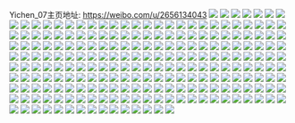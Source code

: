 Yichen_07主页地址: https://weibo.com/u/2656134043 
![](https://wx4.sinaimg.cn/mw2000/9e51639bly1h9am5bgnobj229h3144qq.jpg) 
![](https://wx4.sinaimg.cn/mw2000/9e51639bly1h9am5ct2k4j22c0340u0x.jpg) 
![](https://wx4.sinaimg.cn/mw2000/9e51639bly1h9am59pde5j22c0340x6p.jpg) 
![](https://wx4.sinaimg.cn/mw2000/9e51639bly1h9am5eh6imj22c03404qr.jpg) 
![](https://wx4.sinaimg.cn/mw2000/9e51639bly1h8w4piu9krj22c033zb2b.jpg) 
![](https://wx4.sinaimg.cn/mw2000/9e51639bly1h8c1nwkshnj22c0340e85.jpg) 
![](https://wx4.sinaimg.cn/mw2000/9e51639bly1h8c1o6l4c2j22c0340e85.jpg) 
![](https://wx4.sinaimg.cn/mw2000/9e51639bly1h8c1ofq8lkj22c0340hdw.jpg) 
![](https://wx4.sinaimg.cn/mw2000/9e51639bly1h8c1ohte6pj22c0340hdv.jpg) 
![](https://wx4.sinaimg.cn/mw2000/9e51639bly1h8c1o8q4ooj22c033zu0z.jpg) 
![](https://wx4.sinaimg.cn/mw2000/9e51639bly1h8c1obm6hij21sc2dsnpe.jpg) 
![](https://wx4.sinaimg.cn/mw2000/9e51639bly1h8c1o0mlerj22c0340hdw.jpg) 
![](https://wx4.sinaimg.cn/mw2000/9e51639bly1h8659r12nsj22c03401l1.jpg) 
![](https://wx4.sinaimg.cn/mw2000/9e51639bly1h8659pd69bj22c0340u11.jpg) 
![](https://wx4.sinaimg.cn/mw2000/9e51639bly1h8659sq91cj22c03404qu.jpg) 
![](https://wx4.sinaimg.cn/mw2000/9e51639bly1h8659uso21j22c0340qvb.jpg) 
![](https://wx4.sinaimg.cn/mw2000/9e51639bly1h7ugjnvvopj22992s51ky.jpg) 
![](https://wx4.sinaimg.cn/mw2000/9e51639bly1h7ugfyuy2rj22c03407wj.jpg) 
![](https://wx4.sinaimg.cn/mw2000/9e51639bly1h7ugg0nim3j21nx27w4qq.jpg) 
![](https://wx4.sinaimg.cn/mw2000/9e51639bly1h7ugfvr8erj21m623vkjl.jpg) 
![](https://wx4.sinaimg.cn/mw2000/9e51639bly1h7ugg1cu7vj21na2717wh.jpg) 
![](https://wx4.sinaimg.cn/mw2000/9e51639bly1h7ugfn8ogbj22d8340npd.jpg) 
![](https://wx4.sinaimg.cn/mw2000/9e51639bly1h7fjvs4b57j21sc2dshdt.jpg) 
![](https://wx4.sinaimg.cn/mw2000/9e51639bly1h7ao2y5vosj23gg56o14r.jpg) 
![](https://wx4.sinaimg.cn/mw2000/9e51639bly1h7ao31l2xyj23gg56ogxu.jpg) 
![](https://wx4.sinaimg.cn/mw2000/9e51639bly1h7ao2vb0grj23bd4z2b2e.jpg) 
![](https://wx4.sinaimg.cn/mw2000/9e51639bly1h7ao34kq3mj224836cag9.jpg) 
![](https://wx4.sinaimg.cn/mw2000/9e51639bly1h778hqw7fsj22c0340x6r.jpg) 
![](https://wx4.sinaimg.cn/mw2000/9e51639bly1h778hmi9tbj22c03401ky.jpg) 
![](https://wx4.sinaimg.cn/mw2000/9e51639bly1h778hrq2jyj22c03404qq.jpg) 
![](https://wx4.sinaimg.cn/mw2000/9e51639bly1h742flaz3yj22c0340qv5.jpg) 
![](https://wx4.sinaimg.cn/mw2000/9e51639bly1h6wxvpx6rhj22c03404qr.jpg) 
![](https://wx4.sinaimg.cn/mw2000/9e51639bly1h6wxvrzncqj22c03407tm.jpg) 
![](https://wx4.sinaimg.cn/mw2000/9e51639bly1h6wxvvvtkmj21sc2ds4qs.jpg) 
![](https://wx4.sinaimg.cn/mw2000/9e51639bly1h6wxvy0v56j21sc2ds1ky.jpg) 
![](https://wx4.sinaimg.cn/mw2000/9e51639bly1h6wxw2249qj22c0340u0z.jpg) 
![](https://wx4.sinaimg.cn/mw2000/9e51639bly1h6wxwh72gdj22c03407wh.jpg) 
![](https://wx4.sinaimg.cn/mw2000/9e51639bly1h6voxwls2uj20u014011a.jpg) 
![](https://wx4.sinaimg.cn/mw2000/9e51639bly1h6voxxbe7ij20u0140ajh.jpg) 
![](https://wx4.sinaimg.cn/mw2000/9e51639bly1h6voyhc7skj20u0140k7c.jpg) 
![](https://wx4.sinaimg.cn/mw2000/9e51639bly1h6voxwwv3zj20u01hcn06.jpg) 
![](https://wx4.sinaimg.cn/mw2000/9e51639bly1h6tlsrn5e7j22c0340u0y.jpg) 
![](https://wx4.sinaimg.cn/mw2000/9e51639bly1h6tlsvs6gtj22c0340qv6.jpg) 
![](https://wx4.sinaimg.cn/mw2000/9e51639bly1h6tlsxr629j22c0340agg.jpg) 
![](https://wx4.sinaimg.cn/mw2000/9e51639bly1h6tlstra7lj22c0340u0y.jpg) 
![](https://wx4.sinaimg.cn/mw2000/9e51639bly1h6tlsyszkmj21de1tv1kx.jpg) 
![](https://wx4.sinaimg.cn/mw2000/9e51639bly1h6tlt18hifj22c0340b2b.jpg) 
![](https://wx4.sinaimg.cn/mw2000/9e51639bly1h6l84ofg00j22c0340wsi.jpg) 
![](https://wx4.sinaimg.cn/mw2000/9e51639bly1h6l84zcw28j22o03k0123.jpg) 
![](https://wx4.sinaimg.cn/mw2000/9e51639bly1h6b7mfij1jj222m340k9n.jpg) 
![](https://wx4.sinaimg.cn/mw2000/9e51639bly1h6b7mg45cdj223u35sk06.jpg) 
![](https://wx4.sinaimg.cn/mw2000/9e51639bly1h68qsc55odj21sc2dskjl.jpg) 
![](https://wx4.sinaimg.cn/mw2000/9e51639bly1h643f6g5sjj22c02c07wi.jpg) 
![](https://wx4.sinaimg.cn/mw2000/9e51639bly1h643f1udm6j223u35su10.jpg) 
![](https://wx4.sinaimg.cn/mw2000/9e51639bly1h643f4wc8oj22c0340qdz.jpg) 
![](https://wx4.sinaimg.cn/mw2000/9e51639bly1h643f0fyaej216o1kwkjl.jpg) 
![](https://wx4.sinaimg.cn/mw2000/9e51639bly1h643fawt2mj236c248u0z.jpg) 
![](https://wx4.sinaimg.cn/mw2000/9e51639bly1h643fd9f74j22c0340b2d.jpg) 
![](https://wx4.sinaimg.cn/mw2000/9e51639bly1h6324szbwjj22c03401ky.jpg) 
![](https://wx4.sinaimg.cn/mw2000/9e51639bly1h6324uyp4cj22c0340u0z.jpg) 
![](https://wx4.sinaimg.cn/mw2000/9e51639bly1h6324w686lj22c0340u0y.jpg) 
![](https://wx4.sinaimg.cn/mw2000/9e51639bly1h6324wyfq9j20ob0vzamr.jpg) 
![](https://wx4.sinaimg.cn/mw2000/9e51639bly1h6324sb3hlj22c02c0npe.jpg) 
![](https://wx4.sinaimg.cn/mw2000/9e51639bly1h4sunbufqej216p1kw1kx.jpg) 
![](https://wx4.sinaimg.cn/mw2000/9e51639bly1h4sunrlzlij20u0190n7a.jpg) 
![](https://wx4.sinaimg.cn/mw2000/9e51639bly1h4h7fm0wvdj211w1kwase.jpg) 
![](https://wx4.sinaimg.cn/mw2000/9e51639bly1h3y3winvftj21790ob7jn.jpg) 
![](https://wx4.sinaimg.cn/mw2000/9e51639bly1h3migjseiej215f1kw1b4.jpg) 
![](https://wx4.sinaimg.cn/mw2000/9e51639bly1h3migotqwvj21kw16oats.jpg) 
![](https://wx4.sinaimg.cn/mw2000/9e51639bly1h3migqiiwpj23402c0qv5.jpg) 
![](https://wx4.sinaimg.cn/mw2000/9e51639bly1h3hgv8dlvhj21sc2dsqv5.jpg) 
![](https://wx4.sinaimg.cn/mw2000/9e51639bly1h3hgv93dz6j21sc2dsqv5.jpg) 
![](https://wx4.sinaimg.cn/mw2000/9e51639bly1h3deykcw7wj20tu0tuqgr.jpg) 
![](https://wx4.sinaimg.cn/mw2000/9e51639bly1h3291suvwlj22c0340u0y.jpg) 
![](https://wx4.sinaimg.cn/mw2000/9e51639bly1h30757c16zj229333uqv5.jpg) 
![](https://wx4.sinaimg.cn/mw2000/9e51639bly1h307918z8tj21930pd0zs.jpg) 
![](https://wx4.sinaimg.cn/mw2000/9e51639bly1h30791k5dqj20u01hcts8.jpg) 
![](https://wx4.sinaimg.cn/mw2000/9e51639bly1h2x8lazeu4j21sc2dshdt.jpg) 
![](https://wx4.sinaimg.cn/mw2000/9e51639bly1h2s08c1xh6j20u01hcgx7.jpg) 
![](https://wx4.sinaimg.cn/mw2000/9e51639bly1h2ojfnuez8j21sc2dskjl.jpg) 
![](https://wx4.sinaimg.cn/mw2000/9e51639bly1h2n0rzt5g1j21o02807wi.jpg) 
![](https://wx4.sinaimg.cn/mw2000/9e51639bly1h1qvukeut9j20u0140796.jpg) 
![](https://wx4.sinaimg.cn/mw2000/9e51639bly1h1ko32dm7xj20u01sydjo.jpg) 
![](https://wx4.sinaimg.cn/mw2000/9e51639bly1h1ko2zckonj20u01sytcv.jpg) 
![](https://wx4.sinaimg.cn/mw2000/9e51639bly1h13sj65ek2j20u01hc49m.jpg) 
![](https://wx4.sinaimg.cn/mw2000/9e51639bly1h13sj78o42j20hs09sq46.jpg) 
![](https://wx4.sinaimg.cn/mw2000/9e51639bly1h13sj7vzobj20u01hcngb.jpg) 
![](https://wx4.sinaimg.cn/mw2000/9e51639bly1h0z6hh6khpj20yi22oaws.jpg) 
![](https://wx4.sinaimg.cn/mw2000/9e51639bly1h0nm26o7dyj22c02c0hdu.jpg) 
![](https://wx4.sinaimg.cn/mw2000/9e51639bly1h0nm24l9onj21o02807wh.jpg) 
![](https://wx4.sinaimg.cn/mw2000/9e51639bly1h0nm277q6rj21js1js4qp.jpg) 
![](https://wx4.sinaimg.cn/mw2000/9e51639bly1h0nm25i0w7j21o02804qp.jpg) 
![](https://wx4.sinaimg.cn/mw2000/9e51639bly1h0k7vce31bj20u0140n4d.jpg) 
![](https://wx4.sinaimg.cn/mw2000/9e51639bly1h0k7vbqya8j20u015hwm1.jpg) 
![](https://wx4.sinaimg.cn/mw2000/9e51639bly1h0k7vczuqoj20u0140q9d.jpg) 
![](https://wx4.sinaimg.cn/mw2000/9e51639bly1h0k7vdkpi8j20u0140jxp.jpg) 
![](https://wx4.sinaimg.cn/mw2000/9e51639bly1h0k7veabsqj20u016cdm5.jpg) 
![](https://wx4.sinaimg.cn/mw2000/9e51639bly1h0k7vew4jcj20u0159agi.jpg) 
![](https://wx4.sinaimg.cn/mw2000/9e51639bly1h0godvw4zwj22c0340npf.jpg) 
![](https://wx4.sinaimg.cn/mw2000/9e51639bly1h0goduldrlj20sy140npd.jpg) 
![](https://wx4.sinaimg.cn/mw2000/9e51639bly1h0godznlmyj22bb3324qt.jpg) 
![](https://wx4.sinaimg.cn/mw2000/9e51639bly1h0goe0r4evj21sc2dshdu.jpg) 
![](https://wx4.sinaimg.cn/mw2000/9e51639bly1gzziricvftj20yi22ou0x.jpg) 
![](https://wx4.sinaimg.cn/mw2000/9e51639bly1gzzirgrulnj20yi22o4qp.jpg) 
![](https://wx4.sinaimg.cn/mw2000/9e51639bly1gzr6arabtmj22792uz4qq.jpg) 
![](https://wx4.sinaimg.cn/mw2000/9e51639bly1gzr6asbx8uj22c03404qq.jpg) 
![](https://wx4.sinaimg.cn/mw2000/9e51639bly1gzm3oqrsqkj20u013gteo.jpg) 
![](https://wx4.sinaimg.cn/mw2000/9e51639bly1gzm3oskydtj20u0140gs0.jpg) 
![](https://wx4.sinaimg.cn/mw2000/9e51639bly1gzl047a2jjj213019r7lb.jpg) 
![](https://wx4.sinaimg.cn/mw2000/9e51639bly1gzl01v8y77j22c0340b2d.jpg) 
![](https://wx4.sinaimg.cn/mw2000/9e51639bly1gzl01wskl6j22bb332kjl.jpg) 
![](https://wx4.sinaimg.cn/mw2000/9e51639bly1gzl05hfdmuj22c03401l0.jpg) 
![](https://wx4.sinaimg.cn/mw2000/9e51639bly1gzcuemj16pj20u0140tiy.jpg) 
![](https://wx4.sinaimg.cn/mw2000/9e51639bly1gzcuelpaoaj20u013nk1j.jpg) 
![](https://wx4.sinaimg.cn/mw2000/9e51639bly1gzcuenxpg1j20u013nth4.jpg) 
![](https://wx4.sinaimg.cn/mw2000/9e51639bly1gzcuirf7n1j20u013rwpw.jpg) 
![](https://wx4.sinaimg.cn/mw2000/9e51639bly1gzaq58xl3dj219i1ooka5.jpg) 
![](https://wx4.sinaimg.cn/mw2000/9e51639bly1gzaq5um4z4j20yi22o1kx.jpg) 
![](https://wx4.sinaimg.cn/mw2000/9e51639bly1gzaq66mvccj21sc2ds7wi.jpg) 
![](https://wx4.sinaimg.cn/mw2000/9e51639bly1gzaq84b1tvj222o0yie82.jpg) 
![](https://wx4.sinaimg.cn/mw2000/9e51639bly1gz8cm8xctzj20u00u0ad2.jpg) 
![](https://wx4.sinaimg.cn/mw2000/9e51639bly1gz4rkdead7j20u0141k1u.jpg) 
![](https://wx4.sinaimg.cn/mw2000/9e51639bly1gz400ozd06j21sc2ds1ky.jpg) 
![](https://wx4.sinaimg.cn/mw2000/9e51639bly1gz400nopb2j22c03404qr.jpg) 
![](https://wx4.sinaimg.cn/mw2000/9e51639bly1gz400pvp20j21sc2dshdt.jpg) 
![](https://wx4.sinaimg.cn/mw2000/9e51639bly1gytux08eh2j22c0340npg.jpg) 
![](https://wx4.sinaimg.cn/mw2000/9e51639bly1gytuwx3b1sj22c0340hdv.jpg) 
![](https://wx4.sinaimg.cn/mw2000/9e51639bly1gytuy33ea3j22c0340e83.jpg) 
![](https://wx4.sinaimg.cn/mw2000/9e51639bly1gytv0ir4mzj22c0340b2b.jpg) 
![](https://wx4.sinaimg.cn/mw2000/9e51639bly1gyexrj2lsij22c0340npe.jpg) 
![](https://wx4.sinaimg.cn/mw2000/9e51639bly1gyexrkd9qmj22c0340qv6.jpg) 
![](https://wx4.sinaimg.cn/mw2000/9e51639bly1gyexrl15o3j22c0340npe.jpg) 
![](https://wx4.sinaimg.cn/mw2000/9e51639bly1gyexri2iqhj22c0340kjm.jpg) 
![](https://wx4.sinaimg.cn/mw2000/9e51639bly1gyexrmq4kzj23402c0x6q.jpg) 
![](https://wx4.sinaimg.cn/mw2000/9e51639bly1gyexroajjoj22c03404qr.jpg) 
![](https://wx4.sinaimg.cn/mw2000/9e51639bly1gy1w0cy12mj22c03404qr.jpg) 
![](https://wx4.sinaimg.cn/mw2000/9e51639bly1gxum3o3ds3j22c0340kjm.jpg) 
![](https://wx4.sinaimg.cn/mw2000/9e51639bly1gxtpxzfr8nj21o0280qv5.jpg) 
![](https://wx4.sinaimg.cn/mw2000/9e51639bly1gxtpzmcugqj21o02801ky.jpg) 
![](https://wx4.sinaimg.cn/mw2000/9e51639bly1gpus0k2vpwj21d25ockjm.jpg) 
![](https://wx4.sinaimg.cn/mw2000/9e51639bly1gpus0p0qkxj21sc2dsb2a.jpg) 
![](https://wx4.sinaimg.cn/mw2000/9e51639bly1gpus0rdwznj222o340kjl.jpg) 
![](https://wx4.sinaimg.cn/mw2000/9e51639bly1gpus0sypugj222o340e81.jpg) 
![](https://wx4.sinaimg.cn/mw2000/9e51639bly1gpus0uq4jqj222o340b29.jpg) 
![](https://wx4.sinaimg.cn/mw2000/9e51639bly1gpus0xs700j234022okjl.jpg) 
![](https://wx4.sinaimg.cn/mw2000/9e51639bly1gpus0gjjqbj22c0340b2j.jpg) 
![](https://wx4.sinaimg.cn/mw2000/9e51639bly1gpus1vrk28j22c0340u16.jpg) 
![](https://wx4.sinaimg.cn/mw2000/9e51639bly1gpus2czp5xj22c0340b2i.jpg) 
![](https://wx4.sinaimg.cn/mw2000/9e51639bly1gpob2aihb7j22c02c0e83.jpg) 
![](https://wx4.sinaimg.cn/mw2000/9e51639bly1gpob2316ztj22c0340hdx.jpg) 
![](https://wx4.sinaimg.cn/mw2000/9e51639bly1gpob266e9rj23402c04r0.jpg) 
![](https://wx4.sinaimg.cn/mw2000/9e51639bly1gpob28hpxvj22c03404qs.jpg) 
![](https://wx4.sinaimg.cn/mw2000/9e51639bly1gpob6035plj21b11qqe82.jpg) 
![](https://wx4.sinaimg.cn/mw2000/9e51639bly1gpob2fd2hzj22c0340x6t.jpg) 
![](https://wx4.sinaimg.cn/mw2000/9e51639bly1gpob623s30j22c0340npf.jpg) 
![](https://wx4.sinaimg.cn/mw2000/9e51639bly1gpob2d5i5dj22c03401l1.jpg) 
![](https://wx4.sinaimg.cn/mw2000/9e51639bly1gpob5z9rs6j22c0340x6r.jpg) 
![](https://wx4.sinaimg.cn/mw2000/9e51639bly1gpfxqbgcewj213p1gxtn6.jpg) 
![](https://wx4.sinaimg.cn/mw2000/9e51639bly1gpfxqd3jewj21sc2dse81.jpg) 
![](https://wx4.sinaimg.cn/mw2000/9e51639bly1gpfxqbzbcdj21rj2na7wi.jpg) 
![](https://wx4.sinaimg.cn/mw2000/9e51639bly1gpfxqdmqokj21fh1wm4qp.jpg) 
![](https://wx4.sinaimg.cn/mw2000/9e51639bly1gpfxqeub4uj23332bb1l0.jpg) 
![](https://wx4.sinaimg.cn/mw2000/9e51639bly1gpfxqglikpj23332bbu10.jpg) 
![](https://wx4.sinaimg.cn/mw2000/9e51639bly1gpfxqapzf8j22bb3324qw.jpg) 
![](https://wx4.sinaimg.cn/mw2000/9e51639bly1gpfxqhr55kj22lj1rdx6q.jpg) 
![](https://wx4.sinaimg.cn/mw2000/9e51639bly1gpfxqiwi72j21i61xre81.jpg) 
![](https://wx4.sinaimg.cn/mw2000/9e51639bly1gond688k34j21hn1zku0z.jpg) 
![](https://wx4.sinaimg.cn/mw2000/9e51639bly1gond693mhrj21hn1zk4qs.jpg) 
![](https://wx4.sinaimg.cn/mw2000/9e51639bly1go85om7m6zj21sc2dskjl.jpg) 
![](https://wx4.sinaimg.cn/mw2000/9e51639bly1go85on4inqj21sc2dskjl.jpg) 
![](https://wx4.sinaimg.cn/mw2000/9e51639bly1go85ons50jj21sc2dskjl.jpg) 
![](https://wx4.sinaimg.cn/mw2000/9e51639bly1go85oohnnaj21sc2dskjl.jpg) 
![](https://wx4.sinaimg.cn/mw2000/9e51639bly1gnqeocdhxij22c0340qv6.jpg) 
![](https://wx4.sinaimg.cn/mw2000/9e51639bly1gnqeob7gqvj22c0340u0y.jpg) 
![](https://wx4.sinaimg.cn/mw2000/9e51639bly1gnqeon5tyuj22c0340qv6.jpg) 
![](https://wx4.sinaimg.cn/mw2000/9e51639bly1gnqeoluuwfj22c0340npf.jpg) 
![](https://wx4.sinaimg.cn/mw2000/9e51639bly1gnnh83wlgpj21ho1zkhdw.jpg) 
![](https://wx4.sinaimg.cn/mw2000/9e51639bly1gna474fqc0j21o02yo7wi.jpg) 
![](https://wx4.sinaimg.cn/mw2000/9e51639bly1gna473om0bj21o02yo7wi.jpg) 
![](https://wx4.sinaimg.cn/mw2000/9e51639bly1gmsrggpk0aj21sc2dskjl.jpg) 
![](https://wx4.sinaimg.cn/mw2000/9e51639bly1gmpfk97golj22i52s57wi.jpg) 
![](https://wx4.sinaimg.cn/mw2000/9e51639bly1gmp8pnwy64j21sc2dsx6p.jpg) 
![](https://wx4.sinaimg.cn/mw2000/9e51639bly1gmp8psymx7j21sc2dsnpd.jpg) 
![](https://wx4.sinaimg.cn/mw2000/9e51639bly1gmp8q6uun8j21sc2dshdt.jpg) 
![](https://wx4.sinaimg.cn/mw2000/9e51639bly1gmp8qeuzv7j21sc2dshdt.jpg) 
![](https://wx4.sinaimg.cn/mw2000/9e51639bly1gmarkpdkrij21ho1zkhdt.jpg) 
![](https://wx4.sinaimg.cn/mw2000/9e51639bly1gmarkq1c5ij20k00zkgpc.jpg) 
![](https://wx4.sinaimg.cn/mw2000/9e51639bly1gm1pvh386ij20w616wn8z.jpg) 
![](https://wx4.sinaimg.cn/mw2000/9e51639bly1gm1pvgqs0qj21sc2dse81.jpg) 
![](https://wx4.sinaimg.cn/mw2000/9e51639bly1gkvd4yrcifj21400u0jxz.jpg) 
![](https://wx4.sinaimg.cn/mw2000/9e51639bly1gkvd4z5gaxj20u0140n4q.jpg) 
![](https://wx4.sinaimg.cn/mw2000/9e51639bly1gkrvqkrj4nj22c0340b2a.jpg) 
![](https://wx4.sinaimg.cn/mw2000/9e51639bly1gkrvqjmvj6j22c0340e82.jpg) 
![](https://wx4.sinaimg.cn/mw2000/9e51639bgy1gkozljtip2j21o0280kjl.jpg) 
![](https://wx4.sinaimg.cn/mw2000/9e51639bgy1gkozlmtiumj22bz2zdb2a.jpg) 
![](https://wx4.sinaimg.cn/mw2000/9e51639bgy1gkozlpn1yzj23402c0hdt.jpg) 
![](https://wx4.sinaimg.cn/mw2000/9e51639bgy1gkozlhguhaj22c0340qv7.jpg) 
![](https://wx4.sinaimg.cn/mw2000/9e51639bly1gikhcrgglyj216o1kwkd6.jpg) 
![](https://wx4.sinaimg.cn/mw2000/9e51639bly1gikhctz3g0j22c0340e82.jpg) 
![](https://wx4.sinaimg.cn/mw2000/9e51639bly1gikhd4gjdnj20u014012v.jpg) 
![](https://wx4.sinaimg.cn/mw2000/9e51639bly1gikhcuo0iyj20u0140gww.jpg) 
![](https://wx4.sinaimg.cn/mw2000/9e51639bly1gikhcv1qaxj20u0140tld.jpg) 
![](https://wx4.sinaimg.cn/mw2000/9e51639bly1gikhcvhthgj20u0140n99.jpg) 
![](https://wx4.sinaimg.cn/mw2000/9e51639bly1gikhcpnckkj22c03401l0.jpg) 
![](https://wx4.sinaimg.cn/mw2000/9e51639bly1gikhcz3szbj22c0340qv8.jpg) 
![](https://wx4.sinaimg.cn/mw2000/9e51639bly1gikhdndz6nj20hs0hawfp.jpg) 
![](https://wx4.sinaimg.cn/mw2000/9e51639bly1gcifcqgn0uj22da3k0hdv.jpg) 
![](https://wx4.sinaimg.cn/mw2000/9e51639bly1gcifcoj4khj22dc3k0u10.jpg) 
![](https://wx4.sinaimg.cn/mw2000/9e51639bly1gcifcthne5j235q4qmu12.jpg) 
![](https://wx4.sinaimg.cn/mw2000/9e51639bly1gcifcwovdgj235q4qm4qs.jpg) 
![](https://wx4.sinaimg.cn/mw2000/9e51639bly1gcifcy9n6wj235q4qmhdv.jpg) 
![](https://wx4.sinaimg.cn/mw2000/9e51639bly1gcifd1rux7j235q4qm1l7.jpg) 
![](https://wx4.sinaimg.cn/mw2000/9e51639bly1gcifd6tjsxj235q4qmb2i.jpg) 
![](https://wx4.sinaimg.cn/mw2000/9e51639bly1gcifdcjjy2j235q4qm4qx.jpg) 
![](https://wx4.sinaimg.cn/mw2000/9e51639bly1gcifdrz963j235q4qm1l9.jpg) 
![](https://wx4.sinaimg.cn/mw2000/9e51639bly1gcifdxxiboj235q4qmnpm.jpg) 
![](https://wx4.sinaimg.cn/mw2000/9e51639bly1gcife8676vj235q4qme88.jpg) 
![](https://wx4.sinaimg.cn/mw2000/9e51639bly1gcifef5vcxj235q4qmx6x.jpg) 
![](https://wx4.sinaimg.cn/mw2000/9e51639bly1gcifekkxb0j235q4qmx6x.jpg) 
![](https://wx4.sinaimg.cn/mw2000/9e51639bly1gcifet242ij235q4qmu14.jpg) 
![](https://wx4.sinaimg.cn/mw2000/9e51639bgy1fyenp1k987j23402c0e83.jpg) 
![](https://wx4.sinaimg.cn/mw2000/9e51639bgy1fp9cmfmd9pj21ac1psq92.jpg) 
